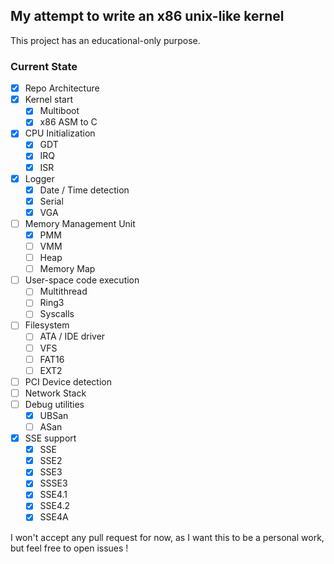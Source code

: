 ## My attempt to write an x86 unix-like kernel

This project has an educational-only purpose.

### Current State
- [x] Repo Architecture
- [x] Kernel start
  - [x] Multiboot
  - [x] x86 ASM to C
- [x] CPU Initialization
  - [x] GDT
  - [x] IRQ
  - [x] ISR
- [x] Logger
  - [x] Date / Time detection
  - [x] Serial
  - [x] VGA
- [ ] Memory Management Unit
  - [x] PMM
  - [ ] VMM
  - [ ] Heap
  - [ ] Memory Map
- [ ] User-space code execution
  - [ ] Multithread
  - [ ] Ring3
  - [ ] Syscalls
- [ ] Filesystem
  - [ ] ATA / IDE driver
  - [ ] VFS
  - [ ] FAT16
  - [ ] EXT2
- [ ] PCI Device detection
- [ ] Network Stack
- [ ] Debug utilities
  - [x] UBSan
  - [ ] ASan
- [x] SSE support
  - [x] SSE
  - [x] SSE2
  - [x] SSE3
  - [x] SSSE3
  - [x] SSE4.1
  - [x] SSE4.2
  - [x] SSE4A

I won't accept any pull request for now, as I want this to be a personal work, but feel free to open issues !
